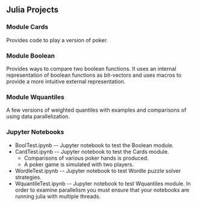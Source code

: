 ## Julia Projects

### Module Cards
Provides code to play a version of poker.

### Module Boolean
Provides ways to compare two boolean functions.
It uses an internal representation of boolean functions as bit-vectors and 
uses macros to provide a more intuitive external representation.

### Module Wquantiles
A few versions of weighted quantiles with examples and comparisons 
of using data parallelization.

### Jupyter Notebooks

- BoolTest.ipynb      -- Jupyter notebook to test the Boolean module.
- CardTest.ipynb      -- Jupyter notebook to test the Cards module.
  - Comparisons of various poker hands is produced.
  - A poker game is simulated with two players.
- WordleTest.ipynb    -- Jupyter notebook to test Wordle puzzle solver strategies.
- WquantileTest.ipynb -- Jupyter notebook to test Wquantiles module.
                         In order to examine parallelism you must ensure
                         that your notebooks are running julia with multiple threads.


